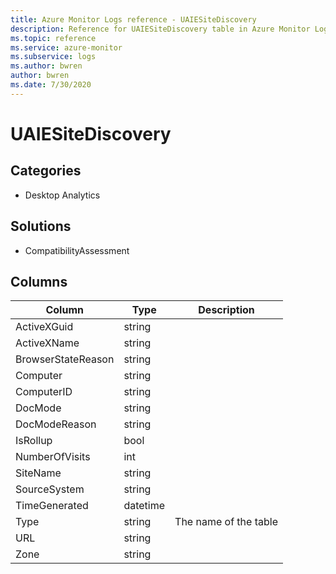 ```yaml
---
title: Azure Monitor Logs reference - UAIESiteDiscovery
description: Reference for UAIESiteDiscovery table in Azure Monitor Logs.
ms.topic: reference
ms.service: azure-monitor
ms.subservice: logs
ms.author: bwren
author: bwren
ms.date: 7/30/2020
---
```


# UAIESiteDiscovery

 

## Categories

- Desktop Analytics
## Solutions

- CompatibilityAssessment




## Columns

|Column|Type|Description|
|---|---|---|
|ActiveXGuid|string||
|ActiveXName|string||
|BrowserStateReason|string||
|Computer|string||
|ComputerID|string||
|DocMode|string||
|DocModeReason|string||
|IsRollup|bool||
|NumberOfVisits|int||
|SiteName|string||
|SourceSystem|string||
|TimeGenerated|datetime||
|Type|string|The name of the table|
|URL|string||
|Zone|string||
